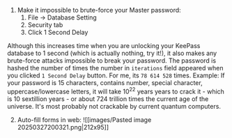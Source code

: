1. Make it impossible to brute-force your Master password:
	1. File -> Database Setting
	2. Security tab
	3. Click 1 Second Delay

Although this increases time when you are unlocking your KeePass database to 1 second (which is actually nothing, try it!), it also makes any brute-force attacks impossible to break your password.
The password is hashed the number of times the number in `iterations` field appeared when you clicked `1 Second Delay` button. For me, its `78 614 528` times.
Example: If your password is 15 characters, contains number, special character, uppercase/lowercase letters, it will take $10^{22}$ years years to crack it - which is 10 sextillion years - or about 724 trillion times the current age of the universe. It's most probably not crackable by current quantum computers.


2. Auto-fill forms in web:
   ![[images/Pasted image 20250327200321.png|212x95]]


